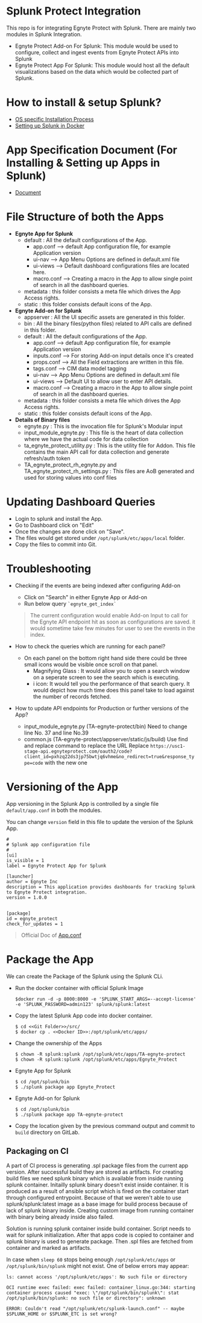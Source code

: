 # Splunk Protect Integration

This repo is for integrating Egnyte Protect with Splunk. There are mainly two modules in Splunk Integration.

- Egnyte Protect Add-on For Splunk:
    This module would be used to configure, collect and ingest events from Egnyte Protect APIs into Splunk
- Egnyte Protect App For Splunk:
    This module would host all the default visualizations based on the data which would be collected part of Splunk.

# How to install & setup Splunk?
- [OS specific Installation Process](https://docs.splunk.com/Documentation/Splunk/7.2.5/SearchTutorial/InstallSplunk)
- [Setting up Splunk in Docker](https://docs.splunk.com/Documentation/Splunk/7.2.4/Installation/DeployandrunSplunkEnterpriseinsideDockercontainers)

# App Specification Document (For Installing & Setting up Apps in Splunk)
- [Document](https://docs.google.com/document/d/1QqOPITxa1-U_XQG4UD9-kreOaSKjpKZckm-Azh6xTvY/edit?usp=sharing)

# File Structure of both the Apps
- **Egnyte App for Splunk**
    - default : All the default configurations of the App.
        - app.conf --> default App configuration file, for example Application version
        - ui-nav --> App Menu Options are defined in default.xml file
        - ui-views --> Default dashboard configurations files are located here.
        - macro.conf --> Creating a macro in the App to allow single point of search in all the dashboard queries.
    - metadata : this folder consists a meta file which drives the App Access rights.
    - static : this folder consists default icons of the App.
- **Egnyte Add-on for Splunk**
    - appserver : All the UI specific assets are generated in this folder.
    - bin : All the binary files(python files) related to API calls are defined in this folder. 
    - default : All the default configurations of the App.
        - app.conf --> default App configuration file, for example Application version
        - inputs.conf --> For storing Add-on input details once it's created
        - props.conf --> All the Field extractions are written in this file.
        - tags.conf --> CIM data model tagging
        - ui-nav --> App Menu Options are defined in default.xml file
        - ui-views --> Default UI to allow user to enter API details.
        - macro.conf --> Creating a macro in the App to allow single point of search in all the dashboard queries.
    - metadata : this folder consists a meta file which drives the App Access rights.
    - static : this folder consists default icons of the App.
- **Details of Binary files**
    - egnyte.py : This is the invocation file for Splunk's Modular input
    - input_module_egnyte.py : This file is the heart of data collection where we have the actual code for data collection
    - ta_egnyte_protect_utility.py : This is the utility file for Addon. This file contains the main API call for data collection and generate refresh/auth token
    - TA_egnyte_protect_rh_egnyte.py and TA_egnyte_protect_rh_settings.py : This files are AoB generated and used for storing values into conf files

# Updating Dashboard Queries

- Login to splunk and install the App.
- Go to Dashboard click on "Edit"
- Once the changes are done click on "Save".
- The files would get stored under ```/opt/splunk/etc/apps/local``` folder.
- Copy the files to commit into Git.

# Troubleshooting

- Checking if the events are being indexed after configuring Add-on
    - Click on "Search" in either Egnyte App or Add-on
    - Run below query
        ``` `egnyte_get_index` ```
    > The current configuration would enable Add-on Input to call for the Egnyte API endpoint hit as soon as configurations are saved. it would sometime take few minutes for user to see the events in the index.

- How to check the queries which are running for each panel?
    - On each panel on the bottom right hand side there could be three small icons would be visible once scroll on that panel.
        - Magnifying Glass : It would allow you to open a search window on a seperate screen to see the search which is executing.
        - i icon: It would tell you the performance of that search query. It would depict how much time does this panel take to load against the number of records fetched.

- How to update API endpoints for Production or further versions of the App?
    - input_module_egnyte.py (TA-egnyte-protect/bin)
        Need to change line No. 37 and line No.39
    - common.js (TA-egnyte-protect/appserver/static/js/build)
        Use find and replace command to replace the URL
        Replace ```https://usc1-stage-api.egnyteprotect.com/oauth2/code?client_id=pxhzq22ds3jp75bwtjq6vhme&no_redirect=true&response_type=code``` with the new one

# Versioning of the App

App versioning in the Splunk App is controlled by a single file ```default/app.conf``` in both the modules.

You can change ```version``` field in this file to update the version of the Splunk App.

```
#
# Splunk app configuration file
#
[ui]
is_visible = 1
label = Egnyte Protect App for Splunk

[launcher]
author = Egnyte Inc
description = This application provides dashboards for tracking Splunk to Egnyte Protect integration.
version = 1.0.0


[package]
id = egnyte_protect
check_for_updates = 1
```
> Official Doc of [App.conf](https://docs.splunk.com/Documentation/Splunk/7.2.5/Admin/Appconf)

# Package the App

We can create the Package of the Splunk using the Splunk CLi.

- Run the docker container with official Splunk Image
    ```
    $docker run -d -p 8000:8000 -e 'SPLUNK_START_ARGS=--accept-license' -e 'SPLUNK_PASSWORD=admin123' splunk/splunk:latest
    ```
- Copy the latest Splunk App code into docker container.
    ```
    $ cd <<Git Folder>>/src/
    $ docker cp . <<Docker ID>>:/opt/splunk/etc/apps/
    ```    
- Change the ownership of the Apps
    ```
    $ chown -R splunk:splunk /opt/splunk/etc/apps/TA-egnyte-protect
    $ chown -R splunk:splunk /opt/splunk/etc/apps/Egnyte_Protect
    ```
- Egnyte App for Splunk

    ```
    $ cd /opt/splunk/bin
    $ ./splunk package app Egnyte_Protect
    ```
- Egnyte Add-on for Splunk

    ```
    $ cd /opt/splunk/bin
    $ ./splunk package app TA-egnyte-protect
    ```
- Copy the location given by the previous command output and commit to ```build``` directory on GitLab.

## Packaging on CI
A part of CI process is generating .spl package files from the current app version. After successful build they are stored as artifacts. For creating build files we need splunk binary which is available from inside running splunk container. Initailly splunk binary doesn't exist inside container. It is produced as a result of ansible script which is fired on the container start through configured entrypoint. Because of that we weren't able to use splunk/splunk:latest image as a base image for build process because of lack of splunk binary inside. Creating custom image from running container with binary being already inside also failed.

Solution is running splunk container inside build container. Script needs to wait for splunk initialization. After that apps code is copied to container and splunk binary is used to generate package. Then .spl files are fetched from container and marked as artifacts.

In case when ```sleep 60``` stops being enough ```/opt/splunk/etc/apps``` or ```/opt/splunk/bin/splunk``` might not exist. One of below errors may appear:
```
ls: cannot access '/opt/splunk/etc/apps': No such file or directory
```
```
OCI runtime exec failed: exec failed: container_linux.go:344: starting container process caused "exec: \"/opt/splunk/bin/splunk\": stat /opt/splunk/bin/splunk: no such file or directory": unknown
```
```
ERROR: Couldn't read "/opt/splunk/etc/splunk-launch.conf" -- maybe $SPLUNK_HOME or $SPLUNK_ETC is set wrong?
```
